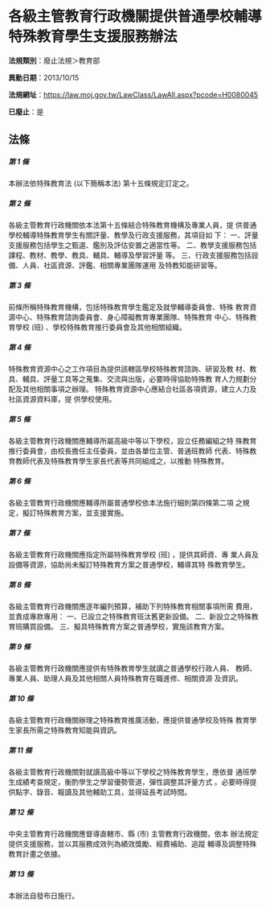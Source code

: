 # 各級主管教育行政機關提供普通學校輔導特殊教育學生支援服務辦法

**法規類別**：廢止法規＞教育部

**異動日期**：2013/10/15  

**法規網址**：https://law.moj.gov.tw/LawClass/LawAll.aspx?pcode=H0080045

**已廢止**：是



## 法條
##### 第 1 條
本辦法依特殊教育法 (以下簡稱本法) 第十五條規定訂定之。

##### 第 2 條
各級主管教育行政機關依本法第十五條結合特殊教育機構及專業人員，提
供普通學校輔導特殊教育學生有關評量、教學及行政支援服務，其項目如
下：
一、評量支援服務包括學生之甄選、鑑別及評估安置之適當性等。
二、教學支援服務包括課程、教材、教學、教具、輔具、輔導及學習評量
    等。
三、行政支援服務包括設備、人員、社區資源、評鑑、相關專業團隊運用
    及特教知能研習等。


##### 第 3 條
前條所稱特殊教育機構，包括特殊教育學生鑑定及就學輔導委員會、特殊
教育資源中心、特殊教育諮詢委員會、身心障礙教育專業團隊、特殊教育
中心、特殊教育學校 (班) 、學校特殊教育推行委員會及其他相關組織。

##### 第 4 條
特殊教育資源中心之工作項目為提供該轄區學校特殊教育諮詢、研習及教
材、教具、輔具、評量工具等之蒐集、交流與出版，必要時得協助特殊教
育人力規劃分配及其他相關事項之辦理。
特殊教育資源中心應結合社區各項資源，建立人力及社區資源資料庫，提
供學校使用。

##### 第 5 條
各級主管教育行政機關應輔導所屬高級中等以下學校，設立任務編組之特
殊教育推行委員會，由校長擔任主任委員，並由各單位主管、普通班教師
代表、特殊教育教師代表及特殊教育學生家長代表等共同組成之，以推動
特殊教育。

##### 第 6 條
各級主管教育行政機關應輔導所屬普通學校依本法施行細則第四條第二項
之規定，擬訂特殊教育方案，並支援實施。

##### 第 7 條
各級主管教育行政機關應指定所屬特殊教育學校 (班) ，提供其師資、專
業人員及設備等資源，協助尚未擬訂特殊教育方案之普通學校，輔導其特
殊教育學生。

##### 第 8 條
各級主管教育行政機關應逐年編列預算，補助下列特殊教育相關事項所需
費用，並責成專款專用：
一、已設立之特殊教育班汰舊更新設備。
二、新設立之特殊教育班購買設備。
三、擬具特殊教育方案之普通學校，實施該教育方案。


##### 第 9 條
各級主管教育行政機關應提供有特殊教育學生就讀之普通學校行政人員、
教師、專業人員、助理人員及其他相關人員特殊教育在職進修、相關資源
及資訊。

##### 第 10 條
各級主管教育行政機關辦理之特殊教育推廣活動，應提供普通學校及特殊
教育學生家長所需之特殊教育知能與資訊。

##### 第 11 條
各級主管教育行政機關對就讀高級中等以下學校之特殊教育學生，應依普
通班學生成績考查規定，衡酌學生之學習優勢管道，彈性調整其評量方式
。必要時得提供點字、錄音、報讀及其他輔助工具，並得延長考試時間。

##### 第 12 條
中央主管教育行政機關應督導直轄市、縣 (市) 主管教育行政機關，依本
辦法規定提供支援服務，並以其服務成效列為績效獎勵、經費補助、追蹤
輔導及調整特殊教育計畫之依據。

##### 第 13 條
本辦法自發布日施行。


